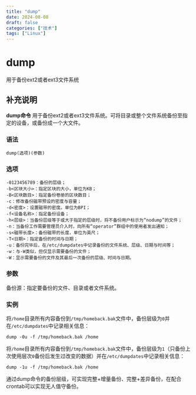 ```yaml
---
title: "dump"
date: 2024-08-08
draft: false
categories: ["技术"]
tags: ["Linux"]
---
```

dump
===

用于备份ext2或者ext3文件系统

## 补充说明

**dump命令** 用于备份ext2或者ext3文件系统。可将目录或整个文件系统备份至指定的设备，或备份成一个大文件。

###  语法

```shell
dump(选项)(参数)
```

###  选项

```shell
-0123456789：备份的层级；
-b<区块大小>：指定区块的大小，单位为KB；
-B<区块数目>：指定备份卷册的区块数目；
-c：修改备份磁带预设的密度与容量；
-d<密度>：设置磁带的密度。单位为BPI；
-f<设备名称>：指定备份设备；
-h<层级>：当备份层级等于或大于指定的层级时，将不备份用户标示为“nodump”的文件；
-n：当备份工作需要管理员介入时，向所有“operator”群组中的使用者发出通知；
-s<磁带长度>：备份磁带的长度，单位为英尺；
-T<日期>：指定备份的时间与日期；
-u：备份完毕后，在/etc/dumpdates中记录备份的文件系统、层级、日期与时间等；
-w：与-W类似，但仅显示需要备份的文件；
-W：显示需要备份的文件及其最后一次备份的层级、时间与日期。
```

###  参数

备份源：指定要备份的文件、目录或者文件系统。

###  实例

将`/home`目录所有内容备份到`/tmp/homeback.bak`文件中，备份层级为`0`并在`/etc/dumpdates`中记录相关信息：

```shell
‍dump -0u -f /tmp/homeback.bak /home
```

将`/home`目录所有内容备份到`/tmp/homeback.bak`文件中，备份层级为`1`（只备份上次使用层次`0`备份后发生过改变的数据）并在`/etc/dumpdates`中记录相关信息：

```shell
dump -1u -f /tmp/homeback.bak /home
```

通过dump命令的备份层级，可实现完整+增量备份、完整+差异备份，在配合crontab可以实现无人值守备份。


